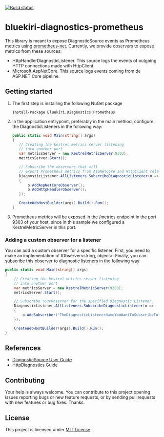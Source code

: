 
[![Build status](https://toolfactory.visualstudio.com/Core/_apis/build/status/Mectrics%20Libraries/Bluekiri.Diagnostics.Prometheus-CI?branchName=master)](https://toolfactory.visualstudio.com/Core/_build/latest?definitionId=773)

# bluekiri-diagnostics-prometheus
This library is meant to expose DiagnosticSource events as Prometheus metrics using [prometheus-net](https://github.com/prometheus-net/prometheus-net).
Currently, we provide observers to expose metrics from these sources:

 - HttpHandlerDiagnosticListener. This source logs the events of outgoing HTTP connections made with HttpClient.
 - Microsoft.AspNetCore. This source logs events coming from de ASP.NET Core pipeline.

## Getting started

 1. The first step is installing the following NuGet package
    ```
    Install-Package Bluekiri.Diagnostics.Prometheus
    ```
    
 2. In the application entrypoint, preferably in the main method, configure the DiagnosticListeners in the following way:
     ```csharp
     public static void Main(string[] args)
     {
        // Creating the kestrel metrics server listening
        // into another port
        var metricsServer = new KestrelMetricServer(9303);
        metricsServer.Start();

        // Subscribe the observers that will
        // export Prometheus metrics from AspNetCore and HttpClient related Diagnostic Sources
        DiagnosticListener.AllListeners.SubscribeDiagnosticListener(o => 
        {
            o.AddAspNetCoreObserver();
            o.AddHttpHandlerObserver();            
        });

        CreateWebHostBuilder(args).Build().Run();
     }
    ```
 3. Prometheus metrics will be exposed in the /metrics endpoint in the port 9303 of your host, since in this sample we configured a KestrelMetricServer in this port.

### Adding a custom observer for a listener
You can add a custom observer for a specific listener. First, you need to make an implementation of IObserver<string, object>. Finally, you can subscribe this observer to diagnostic listeners in the following way:
```csharp
public static void Main(string[] args)
{
    // Creating the kestrel metrics server listening
    // into another port
    var metricsServer = new KestrelMetricServer(9303);
    metricsServer.Start();

    // Subscribe YourObserver for the specified Diagnostic Listener.
    DiagnosticListener.AllListeners.SubscribeDiagnosticListener(o => 
    {
        o.AddSubscriber("TheDiagnosticListenerNameYouWantToSubscribeTo", new YourObserver());
    });

    CreateWebHostBuilder(args).Build().Run();
}
```

## References
- [DiagnosticSource User Guide](https://github.com/dotnet/corefx/blob/master/src/System.Diagnostics.DiagnosticSource/src/DiagnosticSourceUsersGuide.md)
- [HttpDiagnostics Guide](https://github.com/dotnet/corefx/blob/master/src/System.Net.Http/src/HttpDiagnosticsGuide.md)

## Contributing
Your help is always welcome. You can contribute to this project opening issues reporting bugs or new feature requests, or by sending pull requests with new features or bug fixes. Thanks.

## License
This project is licensed under [MIT License](LICENSE.md)
